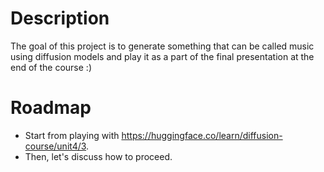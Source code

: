 # Description

The goal of this project is to generate something that can be called music using diffusion models and play it as a part of the final presentation at the end of the course :)

# Roadmap

- Start from playing with https://huggingface.co/learn/diffusion-course/unit4/3.
- Then, let's discuss how to proceed.
